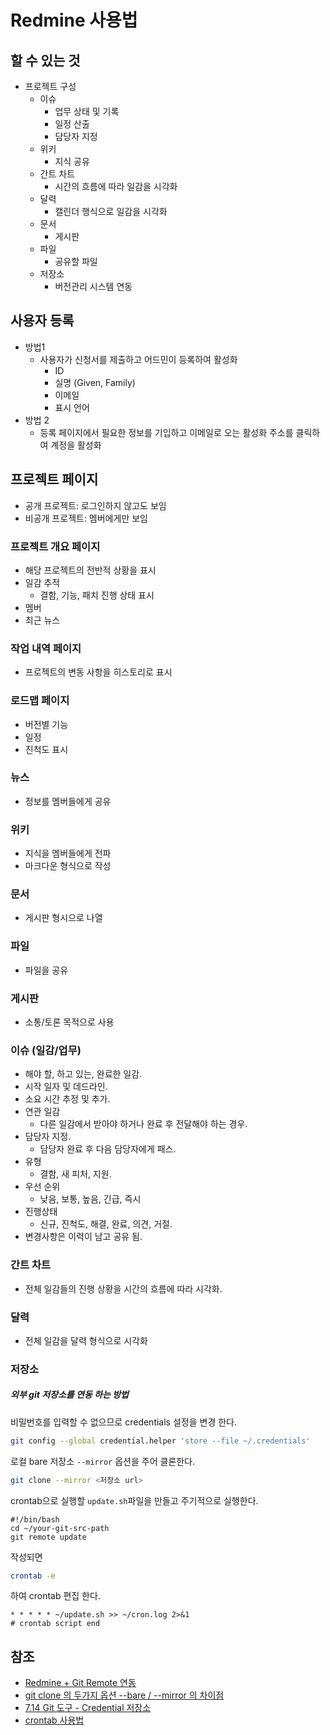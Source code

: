 # Redmine 사용법

## 할 수 있는 것

- 프로젝트 구성
  - 이슈
    - 업무 상태 및 기록
    - 일정 산출
    - 담당자 지정
  - 위키
    - 지식 공유
  - 간트 차트
    - 시간의 흐름에 따라 일감을 시각화
  - 달력
    - 캘린더 행식으로 일감을 시각화
  - 문서
    - 게시판
  - 파일
    - 공유할 파일
  - 저장소
    - 버전관리 시스템 연동

## 사용자 등록

- 방법1
  - 사용자가 신청서를 제출하고 어드민이 등록하여 활성화
    - ID
    - 실명 (Given, Family)
    - 이메일
    - 표시 언어
- 방법 2
  - 등록 페이지에서 필요한 정보를 기입하고 이메일로 오는 활성화 주소를 클릭하여 계정을 활성화

## 프로젝트 페이지

- 공개 프로젝트: 로그인하지 않고도 보임
- 비공개 프로젝트: 멤버에게만 보임

### 프로젝트 개요 페이지

- 해당 프로젝트의 전반적 상황을 표시
- 일감 추적
  - 결함, 기능, 패치 진행 상태 표시
- 멤버
- 최근 뉴스

### 작업 내역 페이지

- 프로젝트의 변동 사항을 히스토리로 표시

### 로드맵 페이지

- 버전별 기능
- 일정
- 진척도 표시

### 뉴스

- 정보를 멤버들에게 공유

### 위키

- 지식을 멤버들에게 전파
- 마크다운 형식으로 작성

### 문서

- 게시판 형시으로 나열

### 파일

- 파일을 공유

### 게시판

- 소통/토론 목적으로 사용

### 이슈 (일감/업무)

- 해야 할, 하고 있는, 완료한 일감.
- 시작 일자 및 데드라인.
- 소요 시간 추정 및 추가.
- 연관 일감
  - 다른 일감에서 받아야 하거나 완료 후 전달해야 하는 경우.
- 담당자 지정.
  - 담당자 완료 후 다음 담당자에게 패스.
- 유형
  - 결함, 새 피처, 지원.
- 우선 순위
  - 낮음, 보통, 높음, 긴급, 즉시
- 진행상태
  - 신규, 진척도, 해결, 완료, 의견, 거절.
- 변경사항은 이력이 남고 공유 됨.

### 간트 차트

- 전체 일감들의 진행 상황을 시간의 흐름에 따라 시각화.

### 달력

- 전체 일감을 달력 형식으로 시각화

### 저장소

##### 외부 git 저장소를 연동 하는 방법

비밀번호를 입력할 수 없으므로 credentials 설정을 변경 한다.

```sh
git config --global credential.helper 'store --file ~/.credentials'
```

로컬 bare 저장소 `--mirror` 옵션을 주어 클론한다.

```sh
git clone --mirror <저장소 url>
```

crontab으로 실행할 `update.sh`파일을 만들고 주기적으로 실행한다.

```
#!/bin/bash
cd ~/your-git-src-path
git remote update
```

작성되면

```sh
crontab -e
```

하여 crontab 편집 한다.

```
* * * * * ~/update.sh >> ~/cron.log 2>&1
# crontab script end
```



## 참조

- [Redmine + Git Remote 연동](https://jistol.github.io/its/2018/01/23/redmine-git/)
- [git clone 의 두가지 옵션 --bare / --mirror 의 차이점](https://pinocc.tistory.com/138)
- [7.14 Git 도구 - Credential 저장소](https://git-scm.com/book/ko/v2/Git-%EB%8F%84%EA%B5%AC-Credential-%EC%A0%80%EC%9E%A5%EC%86%8C)
- [crontab 사용법](https://jdm.kr/blog/2)





